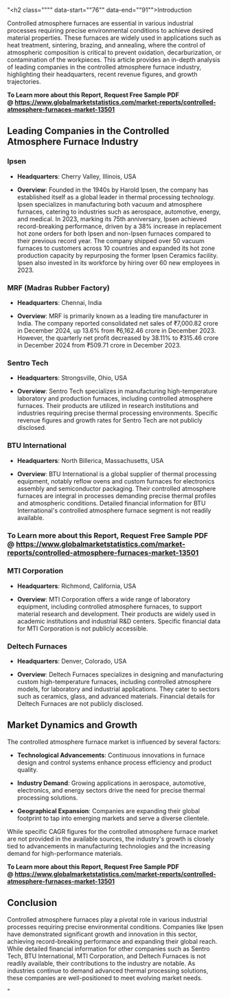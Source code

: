 "<h2 class="""" data-start=""76"" data-end=""91"">Introduction</h2>
<p class="""" data-start=""93"" data-end=""250""><span class=""relative -mx-px my-[-0.2rem] rounded-sm px-px py-[0.2rem]"">Controlled atmosphere furnaces are essential in various industrial processes requiring precise environmental conditions to achieve desired material properties.</span> <span class=""relative -mx-px my-[-0.2rem] rounded-sm px-px py-[0.2rem]"">These furnaces are widely used in applications such as heat treatment, sintering, brazing, and annealing, where the control of atmospheric composition is critical to prevent oxidation, decarburization, or contamination of the workpieces.</span> <span class=""relative -mx-px my-[-0.2rem] rounded-sm px-px py-[0.2rem]"">This article provides an in-depth analysis of leading companies in the controlled atmosphere furnace industry, highlighting their headquarters, recent revenue figures, and growth trajectories.</span></p>
<p class="""" data-start=""93"" data-end=""250""><strong>To Learn more about this Report, Request Free Sample PDF @&nbsp;<a href=""https://www.globalmarketstatistics.com/market-reports/controlled-atmosphere-furnaces-market-13501"">https://www.globalmarketstatistics.com/market-reports/controlled-atmosphere-furnaces-market-13501</a></strong></p>
<h2 class="""" data-start=""252"" data-end=""318"">Leading Companies in the Controlled Atmosphere Furnace Industry</h2>
<h3 class="""" data-start=""320"" data-end=""329"">Ipsen</h3>
<ul data-start=""331"" data-end=""726"">
<li class="""" data-start=""331"" data-end=""432"">
<p class="""" data-start=""333"" data-end=""432""><strong data-start=""333"" data-end=""349"">Headquarters</strong>: <span class=""relative -mx-px my-[-0.2rem] rounded-sm px-px py-[0.2rem]"">Cherry Valley, Illinois, USA</span></p>
</li>
<li class="""" data-start=""433"" data-end=""726"">
<p class="""" data-start=""435"" data-end=""726""><strong data-start=""435"" data-end=""447"">Overview</strong>: <span class=""relative -mx-px my-[-0.2rem] rounded-sm px-px py-[0.2rem]"">Founded in the 1940s by Harold Ipsen, the company has established itself as a global leader in thermal processing technology.</span> <span class=""relative -mx-px my-[-0.2rem] rounded-sm px-px py-[0.2rem]"">Ipsen specializes in manufacturing both vacuum and atmosphere furnaces, catering to industries such as aerospace, automotive, energy, and medical.</span> <span class=""relative -mx-px my-[-0.2rem] rounded-sm px-px py-[0.2rem]"">In 2023, marking its 75th anniversary, Ipsen achieved record-breaking performance, driven by a 38% increase in replacement hot zone orders for both Ipsen and non-Ipsen furnaces compared to their previous record year.</span> <span class=""relative -mx-px my-[-0.2rem] rounded-sm px-px py-[0.2rem]"">The company shipped over 50 vacuum furnaces to customers across 10 countries and expanded its hot zone production capacity by repurposing the former Ipsen Ceramics facility.</span> <span class=""relative -mx-px my-[-0.2rem] rounded-sm px-px py-[0.2rem]"">Ipsen also invested in its workforce by hiring over 60 new employees in 2023.</span></p>
</li>
</ul>
<h3 class="""" data-start=""728"" data-end=""759"">MRF (Madras Rubber Factory)</h3>
<ul data-start=""761"" data-end=""1088"">
<li class="""" data-start=""761"" data-end=""866"">
<p class="""" data-start=""763"" data-end=""866""><strong data-start=""763"" data-end=""779"">Headquarters</strong>: <span class=""relative -mx-px my-[-0.2rem] rounded-sm px-px py-[0.2rem]"">Chennai, India</span></p>
</li>
<li class="""" data-start=""867"" data-end=""1088"">
<p class="""" data-start=""869"" data-end=""1088""><strong data-start=""869"" data-end=""881"">Overview</strong>: <span class=""relative -mx-px my-[-0.2rem] rounded-sm px-px py-[0.2rem]"">MRF is primarily known as a leading tire manufacturer in India.</span> <span class=""relative -mx-px my-[-0.2rem] rounded-sm px-px py-[0.2rem]"">The company reported consolidated net sales of ₹7,000.82 crore in December 2024, up 13.6% from ₹6,162.46 crore in December 2023.</span> <span class=""relative -mx-px my-[-0.2rem] rounded-sm px-px py-[0.2rem]"">However, the quarterly net profit decreased by 38.11% to ₹315.46 crore in December 2024 from ₹509.71 crore in December 2023.</span></p>
</li>
</ul>
<h3 class="""" data-start=""1090"" data-end=""1105"">Sentro Tech</h3>
<ul data-start=""1107"" data-end=""1394"">
<li class="""" data-start=""1107"" data-end=""1212"">
<p class="""" data-start=""1109"" data-end=""1212""><strong data-start=""1109"" data-end=""1125"">Headquarters</strong>: <span class=""relative -mx-px my-[-0.2rem] rounded-sm px-px py-[0.2rem]"">Strongsville, Ohio, USA</span></p>
</li>
<li class="""" data-start=""1213"" data-end=""1394"">
<p class="""" data-start=""1215"" data-end=""1394""><strong data-start=""1215"" data-end=""1227"">Overview</strong>: <span class=""relative -mx-px my-[-0.2rem] rounded-sm px-px py-[0.2rem]"">Sentro Tech specializes in manufacturing high-temperature laboratory and production furnaces, including controlled atmosphere furnaces.</span> <span class=""relative -mx-px my-[-0.2rem] rounded-sm px-px py-[0.2rem]"">Their products are utilized in research institutions and industries requiring precise thermal processing environments.</span> <span class=""relative -mx-px my-[-0.2rem] rounded-sm px-px py-[0.2rem]"">Specific revenue figures and growth rates for Sentro Tech are not publicly disclosed.</span></p>
</li>
</ul>
<h3 class="""" data-start=""1396"" data-end=""1417"">BTU International</h3>
<ul data-start=""1419"" data-end=""1706"">
<li class="""" data-start=""1419"" data-end=""1524"">
<p class="""" data-start=""1421"" data-end=""1524""><strong data-start=""1421"" data-end=""1437"">Headquarters</strong>: <span class=""relative -mx-px my-[-0.2rem] rounded-sm px-px py-[0.2rem]"">North Billerica, Massachusetts, USA</span></p>
</li>
<li class="""" data-start=""1525"" data-end=""1706"">
<p class="""" data-start=""1527"" data-end=""1706""><strong data-start=""1527"" data-end=""1539"">Overview</strong>: <span class=""relative -mx-px my-[-0.2rem] rounded-sm px-px py-[0.2rem]"">BTU International is a global supplier of thermal processing equipment, notably reflow ovens and custom furnaces for electronics assembly and semiconductor packaging.</span> <span class=""relative -mx-px my-[-0.2rem] rounded-sm px-px py-[0.2rem]"">Their controlled atmosphere furnaces are integral in processes demanding precise thermal profiles and atmospheric conditions.</span> <span class=""relative -mx-px my-[-0.2rem] rounded-sm px-px py-[0.2rem]"">Detailed financial information for BTU International's controlled atmosphere furnace segment is not readily available.</span></p>
</li>
</ul>
<h3 class="""" data-start=""1708"" data-end=""1727""><strong>To Learn more about this Report, Request Free Sample PDF @&nbsp;<a href=""https://www.globalmarketstatistics.com/market-reports/controlled-atmosphere-furnaces-market-13501"">https://www.globalmarketstatistics.com/market-reports/controlled-atmosphere-furnaces-market-13501</a></strong></h3>
<h3 class="""" data-start=""1708"" data-end=""1727"">MTI Corporation</h3>
<ul data-start=""1729"" data-end=""2016"">
<li class="""" data-start=""1729"" data-end=""1834"">
<p class="""" data-start=""1731"" data-end=""1834""><strong data-start=""1731"" data-end=""1747"">Headquarters</strong>: <span class=""relative -mx-px my-[-0.2rem] rounded-sm px-px py-[0.2rem]"">Richmond, California, USA</span></p>
</li>
<li class="""" data-start=""1835"" data-end=""2016"">
<p class="""" data-start=""1837"" data-end=""2016""><strong data-start=""1837"" data-end=""1849"">Overview</strong>: <span class=""relative -mx-px my-[-0.2rem] rounded-sm px-px py-[0.2rem]"">MTI Corporation offers a wide range of laboratory equipment, including controlled atmosphere furnaces, to support material research and development.</span> <span class=""relative -mx-px my-[-0.2rem] rounded-sm px-px py-[0.2rem]"">Their products are widely used in academic institutions and industrial R&amp;D centers.</span> <span class=""relative -mx-px my-[-0.2rem] rounded-sm px-px py-[0.2rem]"">Specific financial data for MTI Corporation is not publicly accessible.</span></p>
</li>
</ul>
<h3 class="""" data-start=""2018"" data-end=""2038"">Deltech Furnaces</h3>
<ul data-start=""2040"" data-end=""2327"">
<li class="""" data-start=""2040"" data-end=""2145"">
<p class="""" data-start=""2042"" data-end=""2145""><strong data-start=""2042"" data-end=""2058"">Headquarters</strong>: <span class=""relative -mx-px my-[-0.2rem] rounded-sm px-px py-[0.2rem]"">Denver, Colorado, USA</span></p>
</li>
<li class="""" data-start=""2146"" data-end=""2327"">
<p class="""" data-start=""2148"" data-end=""2327""><strong data-start=""2148"" data-end=""2160"">Overview</strong>: <span class=""relative -mx-px my-[-0.2rem] rounded-sm px-px py-[0.2rem]"">Deltech Furnaces specializes in designing and manufacturing custom high-temperature furnaces, including controlled atmosphere models, for laboratory and industrial applications.</span> <span class=""relative -mx-px my-[-0.2rem] rounded-sm px-px py-[0.2rem]"">They cater to sectors such as ceramics, glass, and advanced materials.</span> <span class=""relative -mx-px my-[-0.2rem] rounded-sm px-px py-[0.2rem]"">Financial details for Deltech Furnaces are not publicly disclosed.</span></p>
</li>
</ul>
<h2 class="""" data-start=""2329"" data-end=""2358"">Market Dynamics and Growth</h2>
<p class="""" data-start=""2360"" data-end=""2445""><span class=""relative -mx-px my-[-0.2rem] rounded-sm px-px py-[0.2rem]"">The controlled atmosphere furnace market is influenced by several factors:</span></p>
<ul data-start=""2447"" data-end=""2793"">
<li class="""" data-start=""2447"" data-end=""2566"">
<p class="""" data-start=""2449"" data-end=""2566""><strong data-start=""2449"" data-end=""2479"">Technological Advancements</strong>: <span class=""relative -mx-px my-[-0.2rem] rounded-sm px-px py-[0.2rem]"">Continuous innovations in furnace design and control systems enhance process efficiency and product quality.</span></p>
</li>
<li class="""" data-start=""2568"" data-end=""2676"">
<p class="""" data-start=""2570"" data-end=""2676""><strong data-start=""2570"" data-end=""2589"">Industry Demand</strong>: <span class=""relative -mx-px my-[-0.2rem] rounded-sm px-px py-[0.2rem]"">Growing applications in aerospace, automotive, electronics, and energy sectors drive the need for precise thermal processing solutions.</span></p>
</li>
<li class="""" data-start=""2678"" data-end=""2793"">
<p class="""" data-start=""2680"" data-end=""2793""><strong data-start=""2680"" data-end=""2706"">Geographical Expansion</strong>: <span class=""relative -mx-px my-[-0.2rem] rounded-sm px-px py-[0.2rem]"">Companies are expanding their global footprint to tap into emerging markets and serve a diverse clientele.</span></p>
</li>
</ul>
<p class="""" data-start=""2795"" data-end=""2880""><span class=""relative -mx-px my-[-0.2rem] rounded-sm px-px py-[0.2rem]"">While specific CAGR figures for the controlled atmosphere furnace market are not provided in the available sources, the industry's growth is closely tied to advancements in manufacturing technologies and the increasing demand for high-performance materials.</span></p>
<p class="""" data-start=""2795"" data-end=""2880""><strong>To Learn more about this Report, Request Free Sample PDF @&nbsp;<a href=""https://www.globalmarketstatistics.com/market-reports/controlled-atmosphere-furnaces-market-13501"">https://www.globalmarketstatistics.com/market-reports/controlled-atmosphere-furnaces-market-13501</a></strong></p>
<h2 class="""" data-start=""2882"" data-end=""2895"">Conclusion</h2>
<p class="""" data-start=""2897"" data-end=""3102""><span class=""relative -mx-px my-[-0.2rem] rounded-sm px-px py-[0.2rem]"">Controlled atmosphere furnaces play a pivotal role in various industrial processes requiring precise environmental conditions.</span> <span class=""relative -mx-px my-[-0.2rem] rounded-sm px-px py-[0.2rem]"">Companies like Ipsen have demonstrated significant growth and innovation in this sector, achieving record-breaking performance and expanding their global reach.</span> <span class=""relative -mx-px my-[-0.2rem] rounded-sm px-px py-[0.2rem]"">While detailed financial information for other companies such as Sentro Tech, BTU International, MTI Corporation, and Deltech Furnaces is not readily available, their contributions to the industry are notable.</span> <span class=""relative -mx-px my-[-0.2rem] rounded-sm px-px py-[0.2rem]"">As industries continue to demand advanced thermal processing solutions, these companies are well-positioned to meet evolving market needs.</span></p>"
